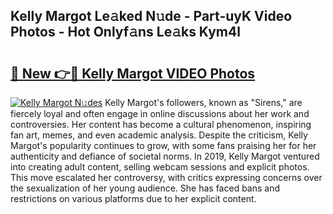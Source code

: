## Kelly Margot Le𝚊ked N𝚞de - Part-uyK Video Photos - Hot Onlyf𝚊ns Le𝚊ks Kym4l

# <h2><a href="http://ac53638.deff.icu/?id=Kelly+Margot">🔗 New 👉🔴 Kelly Margot VIDEO Photos</a></h2>

[![Kelly Margot N𝚞des](https://i.imgur.com/rIISA9y.gif)](http://ac53638.deff.icu/?id=Kelly+Margot)
Kelly Margot's followers, known as "Sirens," are fiercely loyal and often engage in online discussions about her work and controversies. Her content has become a cultural phenomenon, inspiring fan art, memes, and even academic analysis. Despite the criticism, Kelly Margot's popularity continues to grow, with some fans praising her for her authenticity and defiance of societal norms. In 2019, Kelly Margot ventured into creating adult content, selling webcam sessions and explicit photos. This move escalated her controversy, with critics expressing concerns over the sexualization of her young audience. She has faced bans and restrictions on various platforms due to her explicit content.
